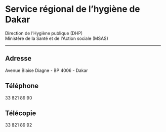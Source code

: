 # Service régional de l’hygiène de Dakar

Direction de l’Hygiène publique (DHP)  
Ministère de la Santé et de l'Action sociale (MSAS)  

----------------------------------------------------------------------------------------------

**Adresse**
-----------

Avenue Blaise Diagne - BP 4006 - Dakar

**Téléphone**
-------------

33 821 89 90

**Télécopie**
-------------

33 821 89 92